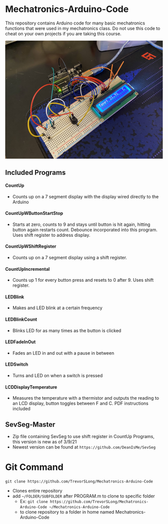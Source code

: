 # Mechatronics-Arduino-Code
This repository contains Arduino code for many basic mechatronics functions that were used in my mechatronics class. Do not use this code to cheat on your own projects if you are taking this course.

  ![Picture of wiring from LCDDisplayTemperature](https://raw.githubusercontent.com/TrevorSLong/Mechatronics-Arduino-Code/master/LCDDisplayTemperature/PictureOfWiring.jpg)
  
## Included Programs

#### CountUp
   * Counts up on a 7 segment display with the display wired directly to the Arduino
#### CountUpWButtonStartStop
   * Starts at zero, counts to 9 and stays until button is hit again, hitting button again restarts count. Debounce incorporated into this program. Uses shift register to address display.
#### CountUpWShiftRegister
   * Counts up on a 7 segment display using a shift register.
#### CountUpIncremental
   * Counts up 1 for every button press and resets to 0 after 9. Uses shift register.
#### LEDBlink
   * Makes and LED blink at a certain frequency
#### LEDBlinkCount
   * Blinks LED for as many times as the button is clicked
#### LEDFadeInOut
   * Fades an LED in and out with a pause in between
#### LEDSwitch
   * Turns and LED on when a switch is pressed
#### LCDDisplayTemperature
   * Measures the temperature with a thermistor and outputs the reading to an LCD display, button toggles between F and C. PDF instructions included
   
## SevSeg-Master
   * Zip file containing SevSeg to use shift register in CountUp Programs, this version is new as of 3/9/21
   * Newest version can be found at `https://github.com/DeanIsMe/SevSeg`

# Git Command
`git clone https://github.com/TrevorSLong/Mechatronics-Arduino-Code`
*  Clones entire repository
*  add `~/FOLDER/SUBFOLDER` after PROGRAM.m to clone to specific folder
   * Ex: `git clone https://github.com/TrevorSLong/Mechatronics-Arduino-Code ~/Mechatronics-Arduino-Code`
   * to clone repository to a folder in home named Mechatronics-Arduino-Code
